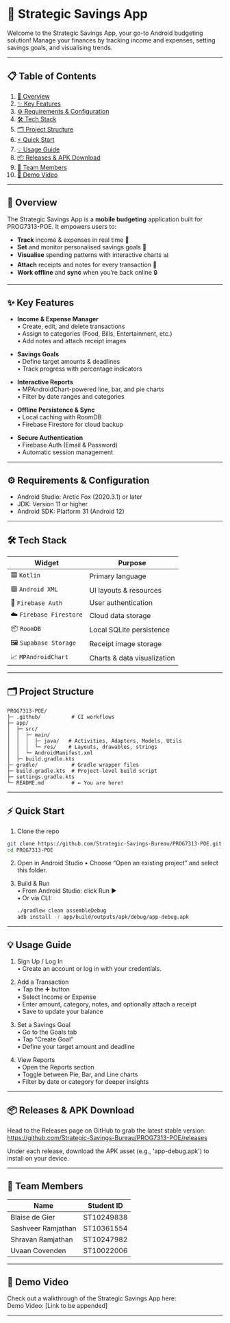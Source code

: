 # 🎯 Strategic Savings App

Welcome to the Strategic Savings App, your go-to Android budgeting solution! Manage your finances by tracking income and expenses, setting savings goals, and visualising trends.

---

## 📋 Table of Contents

1. [🚀 Overview](#overview)  
2. [✨ Key Features](#key-features)  
3. [⚙️ Requirements & Configuration](#requirements-configuration)  
4. [🛠 Tech Stack](#tech-stack)  
5. [🗂️ Project Structure](#project-structure)  
6. [⚡ Quick Start](#quick-start)  
7. [💡 Usage Guide](#usage-guide)  
8. [📦 Releases & APK Download](#releases--apk-download)  
9. [👥 Team Members](#team-members)  
10. [🎥 Demo Video](#demo-video)    

---

## 🚀 Overview

The Strategic Savings App is a **mobile budgeting** application built for PROG7313-POE. It empowers users to:

- **Track** income & expenses in real time 🧾  
- **Set** and monitor personalised savings goals 🎯  
- **Visualise** spending patterns with interactive charts 📊  
- **Attach** receipts and notes for every transaction 📸  
- **Work offline** and **sync** when you’re back online 🔒  

---

## ✨ Key Features

- **Income & Expense Manager**  
  • Create, edit, and delete transactions  
  • Assign to categories (Food, Bills, Entertainment, etc.)  
  • Add notes and attach receipt images  

- **Savings Goals**  
  • Define target amounts & deadlines  
  • Track progress with percentage indicators  

- **Interactive Reports**  
  • MPAndroidChart-powered line, bar, and pie charts  
  • Filter by date ranges and categories  

- **Offline Persistence & Sync**  
  • Local caching with RoomDB  
  • Firebase Firestore for cloud backup  

- **Secure Authentication**  
  • Firebase Auth (Email & Password)  
  • Automatic session management  

---

## ⚙️ Requirements & Configuration
- Android Studio: Arctic Fox (2020.3.1) or later
- JDK: Version 11 or higher
- Android SDK: Platform 31 (Android 12)

---

## 🛠 Tech Stack

| Widget                                    | Purpose                              |
|-------------------------------------------|--------------------------------------|
| 🟦 `Kotlin`                               | Primary language                     |
| 🟪 `Android XML`                          | UI layouts & resources               |
| 🔐 `Firebase Auth`                        | User authentication                  |
| ☁️ `Firebase Firestore`                   | Cloud data storage                   |
| 📦 `RoomDB`                               | Local SQLite persistence             |
| 🖼️ `Supabase Storage`                     | Receipt image storage                |
| 📈 `MPAndroidChart`                       | Charts & data visualization          |

---

## 🗂️ Project Structure

```text
PROG7313-POE/
├─ .github/          # CI workflows
├─ app/              
│  ├─ src/
│  │  ├─ main/
│  │  │  ├─ java/   # Activities, Adapters, Models, Utils
│  │  │  └─ res/    # Layouts, drawables, strings
│  │  └─ AndroidManifest.xml
│  ├─ build.gradle.kts
├─ gradle/           # Gradle wrapper files
├─ build.gradle.kts  # Project-level build script
├─ settings.gradle.kts
└─ README.md         # ← You are here!
```
---

## ⚡ Quick Start

1. Clone the repo
```bash
git clone https://github.com/Strategic-Savings-Bureau/PROG7313-POE.git
cd PROG7313-POE
```

2. Open in Android Studio
  • Choose “Open an existing project” and select this folder.

3. Build & Run  
  • From Android Studio: click Run ▶️  
  • Or via CLI:  
    ```bash
    ./gradlew clean assembleDebug
    adb install -r app/build/outputs/apk/debug/app-debug.apk
    ```

---

## 💡 Usage Guide

1. Sign Up / Log In  
  • Create an account or log in with your credentials.

2. Add a Transaction  
  • Tap the ➕ button  
  • Select Income or Expense  
  • Enter amount, category, notes, and optionally attach a receipt  
  • Save to update your balance  

3. Set a Savings Goal  
  • Go to the Goals tab  
  • Tap “Create Goal”  
  • Define your target amount and deadline  

4. View Reports  
  • Open the Reports section  
  • Toggle between Pie, Bar, and Line charts  
  • Filter by date or category for deeper insights  

---

## 📦 Releases & APK Download

Head to the Releases page on GitHub to grab the latest stable version:
https://github.com/Strategic-Savings-Bureau/PROG7313-POE/releases 

Under each release, download the APK asset (e.g., 'app-debug.apk') to install on your device.

---

## 👥 Team Members

| Name               | Student ID |
| ------------------ | ---------- |
| Blaise de Gier     | ST10249838 |
| Sashveer Ramjathan | ST10361554 |
| Shravan Ramjathan  | ST10247982 |
| Uvaan Covenden     | ST10022006 |

---

## 🎥 Demo Video

Check out a walkthrough of the Strategic Savings App here:  
Demo Video: [Link to be appended]

---
